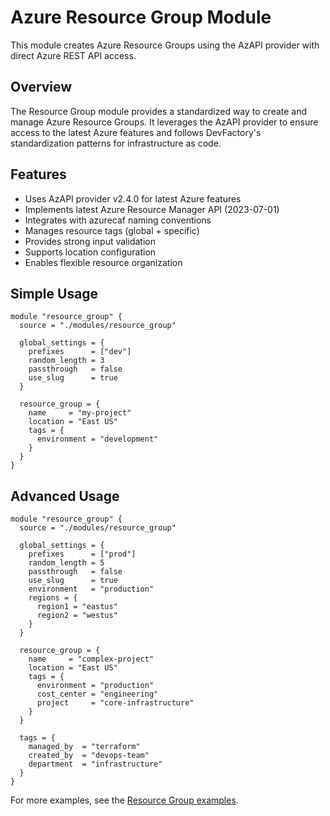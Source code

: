 # Azure Resource Group Module

This module creates Azure Resource Groups using the AzAPI provider with direct Azure REST API access.

## Overview

The Resource Group module provides a standardized way to create and manage Azure Resource Groups. It leverages the AzAPI provider to ensure access to the latest Azure features and follows DevFactory's standardization patterns for infrastructure as code.

## Features

- Uses AzAPI provider v2.4.0 for latest Azure features
- Implements latest Azure Resource Manager API (2023-07-01)
- Integrates with azurecaf naming conventions
- Manages resource tags (global + specific)
- Provides strong input validation
- Supports location configuration
- Enables flexible resource organization

## Simple Usage

```hcl
module "resource_group" {
  source = "./modules/resource_group"

  global_settings = {
    prefixes      = ["dev"]
    random_length = 3
    passthrough   = false
    use_slug      = true
  }

  resource_group = {
    name     = "my-project"
    location = "East US"
    tags = {
      environment = "development"
    }
  }
}
```

## Advanced Usage

```hcl
module "resource_group" {
  source = "./modules/resource_group"

  global_settings = {
    prefixes      = ["prod"]
    random_length = 5
    passthrough   = false
    use_slug      = true
    environment   = "production"
    regions = {
      region1 = "eastus"
      region2 = "westus"
    }
  }

  resource_group = {
    name     = "complex-project"
    location = "East US"
    tags = {
      environment = "production"
      cost_center = "engineering"
      project     = "core-infrastructure"
    }
  }

  tags = {
    managed_by  = "terraform"
    created_by  = "devops-team"
    department  = "infrastructure"
  }
}
```

For more examples, see the [Resource Group examples](../../../examples/resource_group/).

<!-- BEGIN_TF_DOCS -->
<!-- END_TF_DOCS -->
